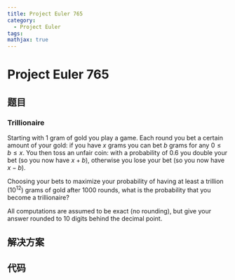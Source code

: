 ```yaml
---
title: Project Euler 765
category:
  - Project Euler
tags:
mathjax: true
---
```

<escape><!-- more --></escape>
    
# Project Euler 765
## 题目
### Trillionaire



Starting with 1 gram of gold you play a game. Each round you bet a certain amount of your gold: if you have $x$ grams you can bet $b$ grams for any $0 \le b \le x$. You then toss an unfair coin: with a probability of $0.6$ you double your bet (so you now have $x+b$), otherwise you lose your bet (so you now have $x-b$).


Choosing your bets to maximize your probability of having at least a trillion $(10^{12})$ grams of gold after $1000$ rounds, what is the probability that you become a trillionaire?


All computations are assumed to be exact (no rounding), but give your answer rounded to 10 digits behind the decimal point.



## 解决方案


## 代码


